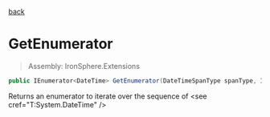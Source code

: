 ﻿

[back](/IronSphere.Extensions/types/DateTimeSpan)

# GetEnumerator

> Assembly: IronSphere.Extensions

```csharp
public IEnumerator<DateTime> GetEnumerator(DateTimeSpanType spanType, Int32 step)
```

Returns an enumerator to iterate over the sequence of &lt;see cref=&quot;T:System.DateTime&quot; /&gt;

 